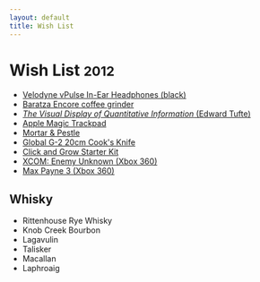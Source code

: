 ```yaml
---
layout: default
title: Wish List
---
```


<div class="page-header">
  <h1>Wish List <small>2012</small></h1>
</div>

- [Velodyne vPulse In-Ear Headphones (black)][1]
- [Baratza Encore coffee grinder][2]
- [_The Visual Display of Quantitative Information_ (Edward Tufte)][4]
- [Apple Magic Trackpad][9]
- [Mortar & Pestle][3]
- [Global G-2 20cm Cook's Knife][5]
- [Click and Grow Starter Kit][6]
- [XCOM: Enemy Unknown (Xbox 360)][7]
- [Max Payne 3 (Xbox 360)][8]

## Whisky

- Rittenhouse Rye Whisky
- Knob Creek Bourbon
- Lagavulin
- Talisker
- Macallan
- Laphroaig

[1]: http://www.amazon.com/Velodyne-vPulse-In-Ear-Headphones-Microphone/dp/B006CVF1P0/
[2]: http://www.amazon.com/Improved-Encore-Coffee-Grinder-Baratza/dp/B007HI12H8/
[3]: http://www.amazon.ca/Fresco-Mortar-Pestle-Granite-4%C2%BE/dp/B001334UW2/
[4]: http://www.amazon.ca/Visual-Display-Quantitative-Information-2nd/dp/0961392142/
[5]: http://www.amazon.ca/Global-Knives-Cooks-Knife-20/dp/B00005OL44/
[6]: http://www.clickandgrow.com/collections/start-kits/products/click-grow-start-kit-basil-refill
[7]: http://www.amazon.ca/2K-Games-710425491474-XCOM-Unknown/dp/B0077HHHI2/
[8]: http://www.amazon.ca/Max-Payne-3-Xbox-360/dp/B0022TNO7S/
[9]: http://www.apple.com/ca/magictrackpad/